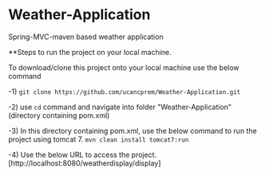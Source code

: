 # Weather-Application
Spring-MVC-maven based weather application

**Steps to run the project on your local machine.

To download/clone this project onto your local machine use the below command

-1) `git clone https://github.com/ucancprem/Weather-Application.git`

-2) use `cd` command and navigate into folder "Weather-Application" (directory containing pom.xml)

-3) In this directory containing pom.xml, use the below command to run the project using tomcat 7.
`mvn clean install tomcat7:run`

-4) Use the below URL to access the project.
[http://localhost:8080/weatherdisplay/display]



